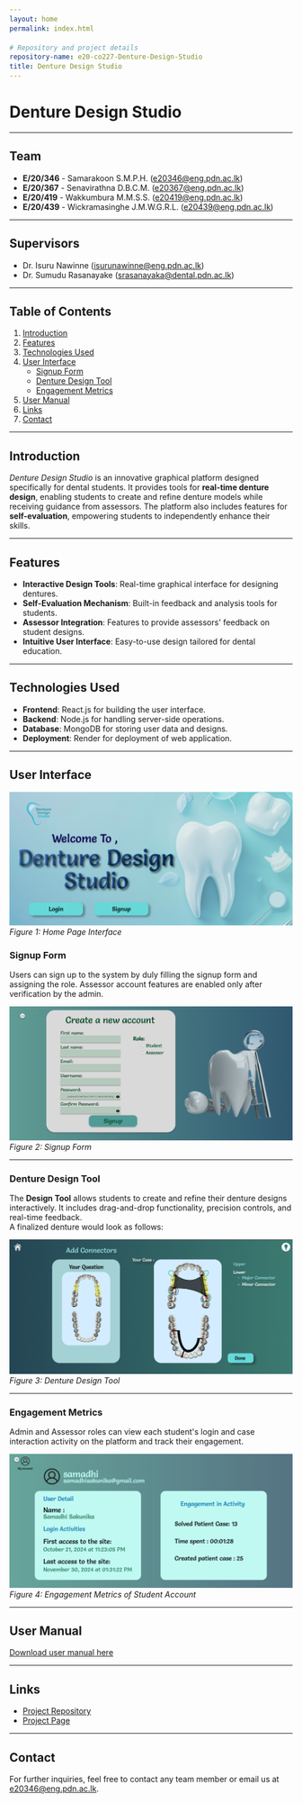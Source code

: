 ```yaml
---
layout: home
permalink: index.html

# Repository and project details
repository-name: e20-co227-Denture-Design-Studio
title: Denture Design Studio
---
```


# Denture Design Studio

---

## Team

- **E/20/346** - Samarakoon S.M.P.H. ([e20346@eng.pdn.ac.lk](mailto:e20346@eng.pdn.ac.lk))
- **E/20/367** - Senavirathna D.B.C.M. ([e20367@eng.pdn.ac.lk](mailto:e20367@eng.pdn.ac.lk))
- **E/20/419** - Wakkumbura M.M.S.S. ([e20419@eng.pdn.ac.lk](mailto:e20419@eng.pdn.ac.lk))
- **E/20/439** - Wickramasinghe J.M.W.G.R.L. ([e20439@eng.pdn.ac.lk](mailto:e20439@eng.pdn.ac.lk))

---

## Supervisors

- Dr. Isuru Nawinne ([isurunawinne@eng.pdn.ac.lk](mailto:isurunawinne@eng.pdn.ac.lk))
- Dr. Sumudu Rasanayake ([srasanayaka@dental.pdn.ac.lk](mailto:srasanayaka@dental.pdn.ac.lk))

---

## Table of Contents

1. [Introduction](#introduction)
2. [Features](#features)
3. [Technologies Used](#technologies-used)
4. [User Interface](#user-interface)
   - [Signup Form](#signup-form)
   - [Denture Design Tool](#denture-design-tool)
   - [Engagement Metrics](#engagement-metrics)
5. [User Manual](#user-manual)
6. [Links](#links)
7. [Contact](#contact)

---

## Introduction

*Denture Design Studio* is an innovative graphical platform designed specifically for dental students. It provides tools for **real-time denture design**, enabling students to create and refine denture models while receiving guidance from assessors. The platform also includes features for **self-evaluation**, empowering students to independently enhance their skills.

---

## Features

- **Interactive Design Tools**: Real-time graphical interface for designing dentures.
- **Self-Evaluation Mechanism**: Built-in feedback and analysis tools for students.
- **Assessor Integration**: Features to provide assessors' feedback on student designs.
- **Intuitive User Interface**: Easy-to-use design tailored for dental education.

---

## Technologies Used

- **Frontend**: React.js for building the user interface.
- **Backend**: Node.js for handling server-side operations.
- **Database**: MongoDB for storing user data and designs.
- **Deployment**: Render for deployment of web application.

---

## User Interface

![Home Screen Interface](./images/HomeScreen.png)  
*Figure 1: Home Page Interface*

### Signup Form

Users can sign up to the system by duly filling the signup form and assigning the role. Assessor account features are enabled only after verification by the admin.

![Signup Form Interface](./images/SignupForm.png)  
*Figure 2: Signup Form*

---

### Denture Design Tool

The **Design Tool** allows students to create and refine their denture designs interactively. It includes drag-and-drop functionality, precision controls, and real-time feedback.  
A finalized denture would look as follows:

![Denture Design Tool](./images/DesignFinal.png)  
*Figure 3: Denture Design Tool*

---

### Engagement Metrics

Admin and Assessor roles can view each student's login and case interaction activity on the platform and track their engagement.

![Engagement Metrics](./images/Engagement.png)  
*Figure 4: Engagement Metrics of Student Account*

---

## User Manual

[Download user manual here](./UserManual_Denture_Design_Studio.pdf)

---

## Links

- [Project Repository](https://github.com/cepdnaclk/e20-co227-Denture-Design-Studio)
- [Project Page](https://cepdnaclk.github.io/e20-co227-Denture-Design-Studio)

---

## Contact

For further inquiries, feel free to contact any team member or email us at [e20346@eng.pdn.ac.lk](mailto:e20346@eng.pdn.ac.lk).
